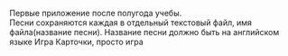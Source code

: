 Первые приложение после полугода учебы.                                                                                                 
Песни сохраняются каждая в отдельный текстовый файл, имя файла(название песни). 
Название песни должно быть на английском языке                                                                                                                                                                                                                   Игра Карточки, просто игра
